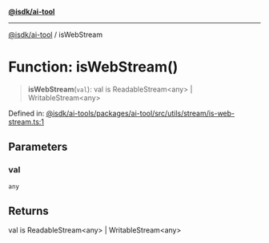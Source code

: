 [**@isdk/ai-tool**](../README.md)

***

[@isdk/ai-tool](../globals.md) / isWebStream

# Function: isWebStream()

> **isWebStream**(`val`): val is ReadableStream\<any\> \| WritableStream\<any\>

Defined in: [@isdk/ai-tools/packages/ai-tool/src/utils/stream/is-web-stream.ts:1](https://github.com/isdk/ai-tool.js/blob/fb1809b53cc75a30928176c26910792b6b8a96e1/src/utils/stream/is-web-stream.ts#L1)

## Parameters

### val

`any`

## Returns

val is ReadableStream\<any\> \| WritableStream\<any\>
